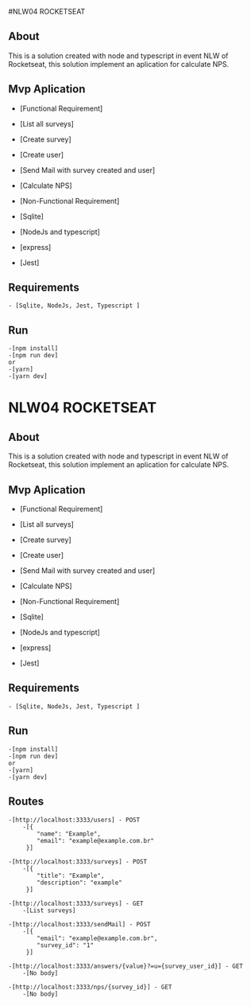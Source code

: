 #NLW04 ROCKETSEAT

## About

This is a solution created with node and typescript in event NLW of Rocketseat, this solution implement an aplication for calculate NPS.

## Mvp Aplication

-   [Functional Requirement]

-   [List all surveys]
-   [Create survey]
-   [Create user]
-   [Send Mail with survey created and user]
-   [Calculate NPS]

*   [Non-Functional Requirement]

*   [Sqlite]
*   [NodeJs and typescript]
*   [express]
*   [Jest]


## Requirements

    - [Sqlite, NodeJs, Jest, Typescript ]

## Run

    -[npm install]
    -[npm run dev]
    or
    -[yarn]
    -[yarn dev]

# NLW04 ROCKETSEAT

## About

This is a solution created with node and typescript in event NLW of Rocketseat, this solution implement an aplication for calculate NPS.

## Mvp Aplication

-   [Functional Requirement]

-   [List all surveys]
-   [Create survey]
-   [Create user]
-   [Send Mail with survey created and user]
-   [Calculate NPS]

*   [Non-Functional Requirement]

*   [Sqlite]
*   [NodeJs and typescript]
*   [express]
*   [Jest]


## Requirements

    - [Sqlite, NodeJs, Jest, Typescript ]

## Run

    -[npm install]
    -[npm run dev]
    or
    -[yarn]
    -[yarn dev]
## Routes
    -[http://localhost:3333/users] - POST
        -[{
            "name": "Example",
            "email": "example@example.com.br"
         }]
         
    -[http://localhost:3333/surveys] - POST
        -[{
            "title": "Example",
            "description": "example"
         }]
         
    -[http://localhost:3333/surveys] - GET
        -[List surveys]
         
    -[http://localhost:3333/sendMail] - POST
        -[{
            "email": "example@example.com.br",
            "survey_id": "1"
         }]
         
    -[http://localhost:3333/answers/{value}?=u={survey_user_id}] - GET
        -[No body]
         
    -[http://localhost:3333/nps/{survey_id}] - GET
        -[No body]
    
